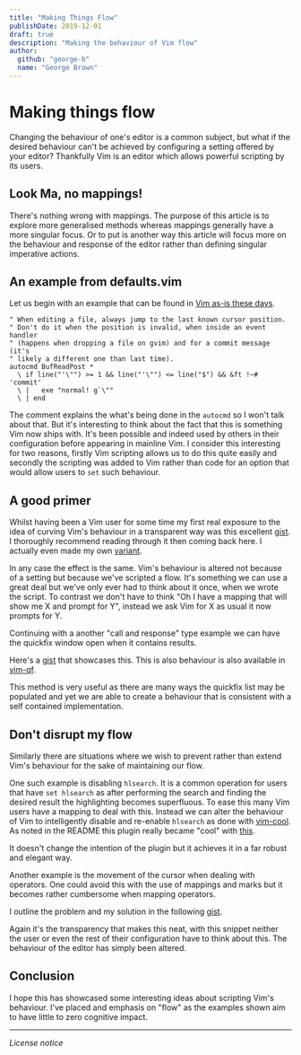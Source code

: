 ```yaml
---
title: "Making Things Flow"
publishDate: 2019-12-01
draft: true
description: "Making the behaviour of Vim flow"
author:
  github: "george-b"
  name: "George Brown"
---
```


# Making things flow

Changing the behaviour of one's editor is a common subject, but what if the desired behaviour can't be achieved by configuring a setting offered by your editor? Thankfully Vim is an editor which allows powerful scripting by its users.

## Look Ma, no mappings!

There's nothing wrong with mappings. The purpose of this article is to explore more generalised methods whereas mappings generally have a more singular focus. Or to put is another way this article will focus more on the behaviour and response of the editor rather than defining singular imperative actions.

## An example from defaults.vim

Let us begin with an example that can be found in [Vim as-is these days][defaults.vim].

```vim
" When editing a file, always jump to the last known cursor position.
" Don't do it when the position is invalid, when inside an event handler
" (happens when dropping a file on gvim) and for a commit message (it's
" likely a different one than last time).
autocmd BufReadPost *
  \ if line("'\"") >= 1 && line("'\"") <= line("$") && &ft !~# 'commit'
  \ |   exe "normal! g`\""
  \ | end
```

The comment explains the what's being done in the `autocmd` so I won't talk about that. But it's interesting to think about the fact that this is something Vim now ships with. It's been possible and indeed used by others in their configuration before appearing in mainline Vim. I consider this interesting for two reasons, firstly Vim scripting allows us to do this quite easily and secondly the scripting was added to Vim rather than code for an option that would allow users to `set` such behaviour.

## A good primer

Whilst having been a Vim user for some time my first real exposure to the idea of curving Vim's behaviour in a transparent way was this excellent [gist][CCR]. I thoroughly recommend reading through it then coming back here. I actually even made my own [variant][Autoreply].

In any case the effect is the same. Vim's behaviour is altered not because of a setting but because we've scripted a flow. It's something we can use a great deal but we've only ever had to think about it once, when we wrote the script. To contrast we don't have to think "Oh I have a mapping that will show me X and prompt for Y", instead we ask Vim for X as usual it now prompts for Y.

Continuing with a another "call and response" type example we can have the quickfix window open when it contains results.

Here's a [gist][instant-grep] that showcases this. This is also behaviour is also available in [vim-qf][vim-qf].

This method is very useful as there are many ways the quickfix list may be populated and yet we are able to create a behaviour that is consistent with a self contained implementation.

## Don't disrupt my flow

Similarly there are situations where we wish to prevent rather than extend Vim's behaviour for the sake of maintaining our flow.

One such example is disabling `hlsearch`. It is a common operation for users that have `set hlsearch` as after performing the search and finding the desired result the highlighting becomes superfluous. To ease this many Vim users have a mapping to deal with this. Instead we can alter the behaviour of Vim to intelligently disable and re-enable `hlsearch` as done with [vim-cool][vim-cool]. As noted in the README this plugin really became "cool" with [this][vim-cool_purpleP].

It doesn't change the intention of the plugin but it achieves it in a far robust and elegant way.

Another example is the movement of the cursor when dealing with operators. One could avoid this with the use of mappings and marks but it becomes rather cumbersome when mapping operators.

I outline the problem and my solution in the following [gist][opfuncsteady].

Again it's the transparency that makes this neat, with this snippet neither the user or even the rest of their configuration have to think about this. The behaviour of the editor has simply been altered.

## Conclusion

I hope this has showcased some interesting ideas about scripting Vim's behaviour. I've placed and emphasis on "flow" as the examples shown aim to have little to zero cognitive impact.

---

_License notice_

[defaults.vim]: https://github.com/vim/vim/blob/eaf35241197fc6b9ee9af993095bf5e6f35c8f1a/runtime/defaults.vim#L108-L117
[CCR]: https://gist.github.com/romainl/047aca21e338df7ccf771f96858edb86
[autoreply]: https://gist.github.com/george-b/2f842efaf2141cb935a81f6174b6401f
[instant-grep]: https://gist.github.com/romainl/56f0c28ef953ffc157f36cc495947ab3
[vim-qf]: https://github.com/romainl/vim-qf
[vim-cool]: https://github.com/romainl/vim-cool
[vim-cool_purpleP]: https://github.com/romainl/vim-cool/issues/9
[opfuncsteady]: https://gist.github.com/george-b/4a03da0be21e4f39e72d66ad8340d131

[//]: # ( Vim: set spell spelllang=en: )
